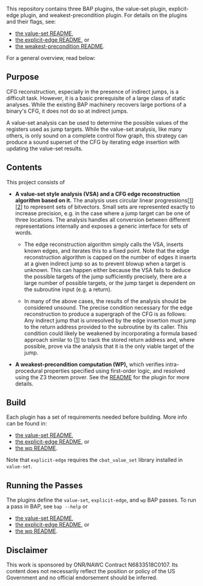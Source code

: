 This repository contains three BAP plugins, the value-set plugin, explicit-edge plugin,
and weakest-precondition plugin.
For details on the plugins and their flags, see:
- [the value-set README](./value_set/README.md),
- [the explicit-edge README](./explicit_edge/README.md), or
- [the weakest-precondition README](./wp/plugin/README.md).

For a general overview, read below:

Purpose
----------------------

CFG reconstruction, especially in the presence of indirect jumps, is a difficult task.
However, it is a basic prerequisite of a large class of static analyses.
While the existing BAP machinery recovers large portions of a binary's CFG, it does not
do so at indirect jumps.

A value-set analysis can be used to determine the possible values of the registers used
as jump targets. While the value-set analysis, like many others, is only sound on a
complete control flow graph, this strategy can produce a sound superset of the CFG by
iterating edge insertion with updating the value-set results.


Contents
---------------------

This project consists of

- **A value-set style analysis (VSA) and a CFG edge reconstruction
algorithm based on it.** The analysis uses circular linear progressions\[[1][1]\]\[[2][2]\] to
represent sets of bitvectors. Small sets are represented exactly to increase precision,
e.g. in the case where a jump target can be one of three locations. The analysis handles
all conversion between different representations internally and exposes a generic interface
for sets of words.

  * The edge reconstruction algorithm simply calls the VSA, inserts known
edges, and iterates this to a fixed point. Note that the edge reconstruction algorithm
is capped on the number of edges it inserts at a given indirect jump so as to prevent
blowup when a target is unknown. This can happen either because the VSA fails to deduce the
possible targets of the jump sufficiently precisely, there are a large number of possible
targets, or the jump target is dependent on the subroutine input (e.g. a return).

  * In many of the above cases, the results of the analysis should be considered unsound.
The precise condition necessary for the edge reconstruction to produce a supergraph of
the CFG is as follows: Any indirect jump that is unresolved by the edge insertion
must jump to the return address provided to the subroutine by its caller. This condition
could likely be weakened by incorporating a formula based approach similar to \[[1][1]\]
to track the stored return address and, where possible, prove via the analysis that it
is the only viable target of the jump.

- **A weakest-precondition computation (WP),** which verifies intra-procedural properties specified
using first-order logic, and resolved using the Z3 theorem prover. See the
[README](./wp/plugin) for the plugin for more details.

[1]: http://www.csa.iisc.ernet.in/~cplse/papers/srikant-memocode-2007.pdf
[2]: http://www.es.mdh.se/pdf_publications/3813.pdf


Build
------------------
Each plugin has a set of requirements needed before building. More info can be found in:
- [the value-set README](./value_set/README.md#build),
- [the explicit-edge README](./explicit_edge/README.md#build), or
- [the wp README](./wp/plugin/README.md#invocation#buildinstalltest).

Note that `explicit-edge` requires the `cbat_value_set` library installed in `value-set`.


Running the Passes
---------------------
The plugins define the `value-set`, `explicit-edge`, and `wp` BAP passes.
To run a pass in BAP, see `bap --help` or
- [the value-set README](./value_set/README.md#running-a-pass),
- [the explicit-edge README](./explicit_edge/README.md#running-a-pass), or
- [the wp README](./wp/plugin/README.md#invocation).


Disclaimer
-------------------
This work is sponsored by ONR/NAWC Contract N6833518C0107.  Its content does not necessarily reflect the position or policy of the US Government and no official endorsement should be inferred.


